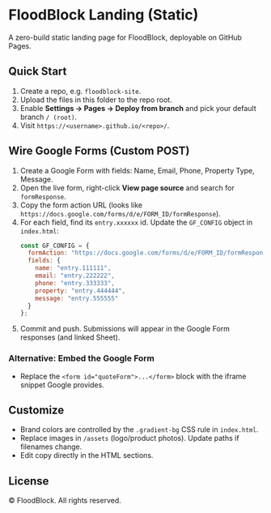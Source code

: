 # FloodBlock Landing (Static)

A zero-build static landing page for FloodBlock, deployable on GitHub Pages.

## Quick Start
1. Create a repo, e.g. `floodblock-site`.
2. Upload the files in this folder to the repo root.
3. Enable **Settings → Pages → Deploy from branch** and pick your default branch `/ (root)`.
4. Visit `https://<username>.github.io/<repo>/`.

## Wire Google Forms (Custom POST)
1. Create a Google Form with fields: Name, Email, Phone, Property Type, Message.
2. Open the live form, right-click **View page source** and search for `formResponse`.
3. Copy the form action URL (looks like `https://docs.google.com/forms/d/e/FORM_ID/formResponse`).
4. For each field, find its `entry.xxxxxx` id. Update the `GF_CONFIG` object in `index.html`:
   ```js
   const GF_CONFIG = {
     formAction: "https://docs.google.com/forms/d/e/FORM_ID/formResponse",
     fields: {
       name: "entry.111111",
       email: "entry.222222",
       phone: "entry.333333",
       property: "entry.444444",
       message: "entry.555555"
     }
   };
   ```
5. Commit and push. Submissions will appear in the Google Form responses (and linked Sheet).

### Alternative: Embed the Google Form
- Replace the `<form id="quoteForm">...</form>` block with the iframe snippet Google provides.

## Customize
- Brand colors are controlled by the `.gradient-bg` CSS rule in `index.html`.
- Replace images in `/assets` (logo/product photos). Update paths if filenames change.
- Edit copy directly in the HTML sections.

## License
© FloodBlock. All rights reserved.
